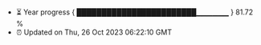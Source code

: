 - ⏳ Year progress { ████████████████████████▁▁▁▁▁▁ } 81.72 %
- ⏰ Updated on Thu, 26 Oct 2023 06:22:10 GMT

